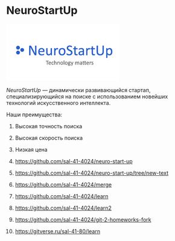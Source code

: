 # NeuroStartUp

![](./logo.png)

*NeuroStartUp* — динамически развивающийся стартап, специализирующийся на поиске с использованием 
 новейших технологий искусственного интеллекта.

Наши преимущества:
1. Высокая точность поиска
2. Высокая скорость поиска
3. Низкая цена

1. https://github.com/sal-41-4024/neuro-start-up
2. https://github.com/sal-41-4024/neuro-start-up/tree/new-text
3. https://github.com/sal-41-4024/merge

4. https://github.com/sal-41-4024/learn
5. https://github.com/sal-41-4024/learn2
6. https://github.com/sal-41-4024/git-2-homeworks-fork

7. https://gitverse.ru/sal-41-80/learn
